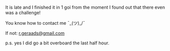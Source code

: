 It is late and I finished it in 1 goi from the moment I found out that there even was a challenge! 

You know how to contact me ¯\_(ツ)_/¯

If not: r.geraads@gmail.com

p.s. yes I did go a bit overboard the last half hour.
